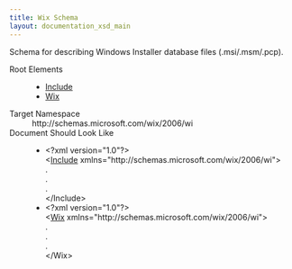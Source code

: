 ```yaml
---
title: Wix Schema
layout: documentation_xsd_main
---
```

<p>             Schema for describing Windows Installer database files (.msi/.msm/.pcp).     </p>
<dl>
  <dt>Root Elements</dt>
  <dd>
    <ul>
      <li>
        <a href="../wix/include">Include</a>
      </li>
      <li>
        <a href="../wix/wix">Wix</a>
      </li>
    </ul>
  </dd>
  <dt>Target Namespace</dt>
  <dd>http://schemas.microsoft.com/wix/2006/wi</dd>
  <dt>Document Should Look Like</dt>
  <dd>
    <ul>
      <li>&lt;?xml version="1.0"?&gt;<br />&lt;<a href="../wix/include">Include</a> xmlns="http://schemas.microsoft.com/wix/2006/wi"&gt;<br />.<br />.<br />.<br />&lt;/Include&gt;</li>
      <li>&lt;?xml version="1.0"?&gt;<br />&lt;<a href="../wix/wix">Wix</a> xmlns="http://schemas.microsoft.com/wix/2006/wi"&gt;<br />.<br />.<br />.<br />&lt;/Wix&gt;</li>
    </ul>
  </dd>
</dl>
